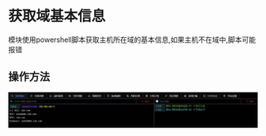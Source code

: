 # 获取域基本信息

模块使用powershell脚本获取主机所在域的基本信息,如果主机不在域中,脚本可能报错

## 操作方法

![](img\Discovery_RemoteSystemDiscovery_GetNetDomain\1.webp)


